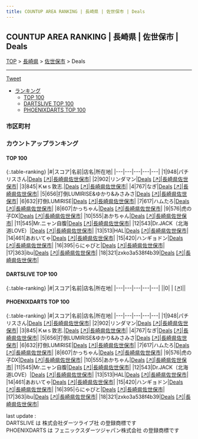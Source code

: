 ```yaml
---
title: COUNTUP AREA RANKING | 長崎県 | 佐世保市 | Deals
---
```

## COUNTUP AREA RANKING | 長崎県 | 佐世保市 | Deals

[TOP](/darts/rank/) > [長崎県](/darts/rank/長崎県/) > [佐世保市](/darts/rank/長崎県/佐世保市/) > Deals

___

<a href="https://twitter.com/share?ref_src=twsrc%5Etfw" data-text="COUNTUP AREA RANKING | 長崎県佐世保市Deals" class="twitter-share-button" data-hashtags="DARTSLIVE,PHOENIXDARTS,darts,ダーツ" data-show-count="false">Tweet</a>

* [ランキング](#カウントアップランキング)
    * [TOP 100](#top-100)
    * [DARTSLIVE TOP 100](#dartslive-top-100)
    * [PHOENIXDARTS TOP 100](#phoenixdarts-top-100)

### 市区町村

<ul>

</ul>

### カウントアップランキング

#### TOP 100



{:.table-ranking}
|#|スコア|名前|店名|所在地|
|---|---|---|---|---|
|1|948|<span class="rank-name-pd">パチリスさん</span>|<a href="/darts/rank/shops/92458.html">Deals</a> <a href="https://vs.phoenixdarts.com/jp/shop/shopDetailInfo/s_92458?s_seq=92458">[↗]</a>|<a href="/darts/rank/長崎県/佐世保市">長崎県佐世保市</a>|
|2|902|<span class="rank-name-pd">リンダマン</span>|<a href="/darts/rank/shops/92458.html">Deals</a> <a href="https://vs.phoenixdarts.com/jp/shop/shopDetailInfo/s_92458?s_seq=92458">[↗]</a>|<a href="/darts/rank/長崎県/佐世保市">長崎県佐世保市</a>|
|3|845|<span class="rank-name-pd">Ｋмｓ敦志.</span>|<a href="/darts/rank/shops/92458.html">Deals</a> <a href="https://vs.phoenixdarts.com/jp/shop/shopDetailInfo/s_92458?s_seq=92458">[↗]</a>|<a href="/darts/rank/長崎県/佐世保市">長崎県佐世保市</a>|
|4|767|<span class="rank-name-pd">なぎ</span>|<a href="/darts/rank/shops/92458.html">Deals</a> <a href="https://vs.phoenixdarts.com/jp/shop/shopDetailInfo/s_92458?s_seq=92458">[↗]</a>|<a href="/darts/rank/長崎県/佐世保市">長崎県佐世保市</a>|
|5|656|<span class="rank-name-pd">打倒LUMIRISE&amp;ゆかり&amp;みさみさ</span>|<a href="/darts/rank/shops/92458.html">Deals</a> <a href="https://vs.phoenixdarts.com/jp/shop/shopDetailInfo/s_92458?s_seq=92458">[↗]</a>|<a href="/darts/rank/長崎県/佐世保市">長崎県佐世保市</a>|
|6|632|<span class="rank-name-pd">打倒LUMIRISE</span>|<a href="/darts/rank/shops/92458.html">Deals</a> <a href="https://vs.phoenixdarts.com/jp/shop/shopDetailInfo/s_92458?s_seq=92458">[↗]</a>|<a href="/darts/rank/長崎県/佐世保市">長崎県佐世保市</a>|
|7|617|<span class="rank-name-pd">ハムたろ</span>|<a href="/darts/rank/shops/92458.html">Deals</a> <a href="https://vs.phoenixdarts.com/jp/shop/shopDetailInfo/s_92458?s_seq=92458">[↗]</a>|<a href="/darts/rank/長崎県/佐世保市">長崎県佐世保市</a>|
|8|607|<span class="rank-name-pd">かっちゃん</span>|<a href="/darts/rank/shops/92458.html">Deals</a> <a href="https://vs.phoenixdarts.com/jp/shop/shopDetailInfo/s_92458?s_seq=92458">[↗]</a>|<a href="/darts/rank/長崎県/佐世保市">長崎県佐世保市</a>|
|9|576|<span class="rank-name-pd">虎の子DX</span>|<a href="/darts/rank/shops/92458.html">Deals</a> <a href="https://vs.phoenixdarts.com/jp/shop/shopDetailInfo/s_92458?s_seq=92458">[↗]</a>|<a href="/darts/rank/長崎県/佐世保市">長崎県佐世保市</a>|
|10|555|<span class="rank-name-pd">あかちゃん</span>|<a href="/darts/rank/shops/92458.html">Deals</a> <a href="https://vs.phoenixdarts.com/jp/shop/shopDetailInfo/s_92458?s_seq=92458">[↗]</a>|<a href="/darts/rank/長崎県/佐世保市">長崎県佐世保市</a>|
|11|545|<span class="rank-name-pd">Mr.ニャン自腹</span>|<a href="/darts/rank/shops/92458.html">Deals</a> <a href="https://vs.phoenixdarts.com/jp/shop/shopDetailInfo/s_92458?s_seq=92458">[↗]</a>|<a href="/darts/rank/長崎県/佐世保市">長崎県佐世保市</a>|
|12|543|<span class="rank-name-pd">Dr.JACK（北海道LOVE）</span>|<a href="/darts/rank/shops/92458.html">Deals</a> <a href="https://vs.phoenixdarts.com/jp/shop/shopDetailInfo/s_92458?s_seq=92458">[↗]</a>|<a href="/darts/rank/長崎県/佐世保市">長崎県佐世保市</a>|
|13|513|<span class="rank-name-pd">HAL</span>|<a href="/darts/rank/shops/92458.html">Deals</a> <a href="https://vs.phoenixdarts.com/jp/shop/shopDetailInfo/s_92458?s_seq=92458">[↗]</a>|<a href="/darts/rank/長崎県/佐世保市">長崎県佐世保市</a>|
|14|461|<span class="rank-name-pd">あおいてゃ</span>|<a href="/darts/rank/shops/92458.html">Deals</a> <a href="https://vs.phoenixdarts.com/jp/shop/shopDetailInfo/s_92458?s_seq=92458">[↗]</a>|<a href="/darts/rank/長崎県/佐世保市">長崎県佐世保市</a>|
|15|420|<span class="rank-name-pd">ハンギョドン</span>|<a href="/darts/rank/shops/92458.html">Deals</a> <a href="https://vs.phoenixdarts.com/jp/shop/shopDetailInfo/s_92458?s_seq=92458">[↗]</a>|<a href="/darts/rank/長崎県/佐世保市">長崎県佐世保市</a>|
|16|395|<span class="rank-name-pd">らにゃぴと</span>|<a href="/darts/rank/shops/92458.html">Deals</a> <a href="https://vs.phoenixdarts.com/jp/shop/shopDetailInfo/s_92458?s_seq=92458">[↗]</a>|<a href="/darts/rank/長崎県/佐世保市">長崎県佐世保市</a>|
|17|363|<span class="rank-name-pd">ibu</span>|<a href="/darts/rank/shops/92458.html">Deals</a> <a href="https://vs.phoenixdarts.com/jp/shop/shopDetailInfo/s_92458?s_seq=92458">[↗]</a>|<a href="/darts/rank/長崎県/佐世保市">長崎県佐世保市</a>|
|18|321|<span class="rank-name-pd">zxko3a538f4b39</span>|<a href="/darts/rank/shops/92458.html">Deals</a> <a href="https://vs.phoenixdarts.com/jp/shop/shopDetailInfo/s_92458?s_seq=92458">[↗]</a>|<a href="/darts/rank/長崎県/佐世保市">長崎県佐世保市</a>|


#### DARTSLIVE TOP 100



{:.table-ranking}
|#|スコア|名前|店名|所在地|
|---|---|---|---|---|
||0|<span class="rank-name-dl"> </span>|<a href="/darts/rank/shops/.html"></a> <a href="">[↗]</a>|<a href="/darts/rank//"></a>|


#### PHOENIXDARTS TOP 100



{:.table-ranking}
|#|スコア|名前|店名|所在地|
|---|---|---|---|---|
|1|948|<span class="rank-name-pd">パチリスさん</span>|<a href="/darts/rank/shops/92458.html">Deals</a> <a href="https://vs.phoenixdarts.com/jp/shop/shopDetailInfo/s_92458?s_seq=92458">[↗]</a>|<a href="/darts/rank/長崎県/佐世保市">長崎県佐世保市</a>|
|2|902|<span class="rank-name-pd">リンダマン</span>|<a href="/darts/rank/shops/92458.html">Deals</a> <a href="https://vs.phoenixdarts.com/jp/shop/shopDetailInfo/s_92458?s_seq=92458">[↗]</a>|<a href="/darts/rank/長崎県/佐世保市">長崎県佐世保市</a>|
|3|845|<span class="rank-name-pd">Ｋмｓ敦志.</span>|<a href="/darts/rank/shops/92458.html">Deals</a> <a href="https://vs.phoenixdarts.com/jp/shop/shopDetailInfo/s_92458?s_seq=92458">[↗]</a>|<a href="/darts/rank/長崎県/佐世保市">長崎県佐世保市</a>|
|4|767|<span class="rank-name-pd">なぎ</span>|<a href="/darts/rank/shops/92458.html">Deals</a> <a href="https://vs.phoenixdarts.com/jp/shop/shopDetailInfo/s_92458?s_seq=92458">[↗]</a>|<a href="/darts/rank/長崎県/佐世保市">長崎県佐世保市</a>|
|5|656|<span class="rank-name-pd">打倒LUMIRISE&amp;ゆかり&amp;みさみさ</span>|<a href="/darts/rank/shops/92458.html">Deals</a> <a href="https://vs.phoenixdarts.com/jp/shop/shopDetailInfo/s_92458?s_seq=92458">[↗]</a>|<a href="/darts/rank/長崎県/佐世保市">長崎県佐世保市</a>|
|6|632|<span class="rank-name-pd">打倒LUMIRISE</span>|<a href="/darts/rank/shops/92458.html">Deals</a> <a href="https://vs.phoenixdarts.com/jp/shop/shopDetailInfo/s_92458?s_seq=92458">[↗]</a>|<a href="/darts/rank/長崎県/佐世保市">長崎県佐世保市</a>|
|7|617|<span class="rank-name-pd">ハムたろ</span>|<a href="/darts/rank/shops/92458.html">Deals</a> <a href="https://vs.phoenixdarts.com/jp/shop/shopDetailInfo/s_92458?s_seq=92458">[↗]</a>|<a href="/darts/rank/長崎県/佐世保市">長崎県佐世保市</a>|
|8|607|<span class="rank-name-pd">かっちゃん</span>|<a href="/darts/rank/shops/92458.html">Deals</a> <a href="https://vs.phoenixdarts.com/jp/shop/shopDetailInfo/s_92458?s_seq=92458">[↗]</a>|<a href="/darts/rank/長崎県/佐世保市">長崎県佐世保市</a>|
|9|576|<span class="rank-name-pd">虎の子DX</span>|<a href="/darts/rank/shops/92458.html">Deals</a> <a href="https://vs.phoenixdarts.com/jp/shop/shopDetailInfo/s_92458?s_seq=92458">[↗]</a>|<a href="/darts/rank/長崎県/佐世保市">長崎県佐世保市</a>|
|10|555|<span class="rank-name-pd">あかちゃん</span>|<a href="/darts/rank/shops/92458.html">Deals</a> <a href="https://vs.phoenixdarts.com/jp/shop/shopDetailInfo/s_92458?s_seq=92458">[↗]</a>|<a href="/darts/rank/長崎県/佐世保市">長崎県佐世保市</a>|
|11|545|<span class="rank-name-pd">Mr.ニャン自腹</span>|<a href="/darts/rank/shops/92458.html">Deals</a> <a href="https://vs.phoenixdarts.com/jp/shop/shopDetailInfo/s_92458?s_seq=92458">[↗]</a>|<a href="/darts/rank/長崎県/佐世保市">長崎県佐世保市</a>|
|12|543|<span class="rank-name-pd">Dr.JACK（北海道LOVE）</span>|<a href="/darts/rank/shops/92458.html">Deals</a> <a href="https://vs.phoenixdarts.com/jp/shop/shopDetailInfo/s_92458?s_seq=92458">[↗]</a>|<a href="/darts/rank/長崎県/佐世保市">長崎県佐世保市</a>|
|13|513|<span class="rank-name-pd">HAL</span>|<a href="/darts/rank/shops/92458.html">Deals</a> <a href="https://vs.phoenixdarts.com/jp/shop/shopDetailInfo/s_92458?s_seq=92458">[↗]</a>|<a href="/darts/rank/長崎県/佐世保市">長崎県佐世保市</a>|
|14|461|<span class="rank-name-pd">あおいてゃ</span>|<a href="/darts/rank/shops/92458.html">Deals</a> <a href="https://vs.phoenixdarts.com/jp/shop/shopDetailInfo/s_92458?s_seq=92458">[↗]</a>|<a href="/darts/rank/長崎県/佐世保市">長崎県佐世保市</a>|
|15|420|<span class="rank-name-pd">ハンギョドン</span>|<a href="/darts/rank/shops/92458.html">Deals</a> <a href="https://vs.phoenixdarts.com/jp/shop/shopDetailInfo/s_92458?s_seq=92458">[↗]</a>|<a href="/darts/rank/長崎県/佐世保市">長崎県佐世保市</a>|
|16|395|<span class="rank-name-pd">らにゃぴと</span>|<a href="/darts/rank/shops/92458.html">Deals</a> <a href="https://vs.phoenixdarts.com/jp/shop/shopDetailInfo/s_92458?s_seq=92458">[↗]</a>|<a href="/darts/rank/長崎県/佐世保市">長崎県佐世保市</a>|
|17|363|<span class="rank-name-pd">ibu</span>|<a href="/darts/rank/shops/92458.html">Deals</a> <a href="https://vs.phoenixdarts.com/jp/shop/shopDetailInfo/s_92458?s_seq=92458">[↗]</a>|<a href="/darts/rank/長崎県/佐世保市">長崎県佐世保市</a>|
|18|321|<span class="rank-name-pd">zxko3a538f4b39</span>|<a href="/darts/rank/shops/92458.html">Deals</a> <a href="https://vs.phoenixdarts.com/jp/shop/shopDetailInfo/s_92458?s_seq=92458">[↗]</a>|<a href="/darts/rank/長崎県/佐世保市">長崎県佐世保市</a>|


<div class="footer border-top border-gray-light mt-5 pt-3 text-right text-gray">
    last update : <span style="font-weight: italic" id="foot_last_modified"></span><br />
    DARTSLIVE は 株式会社ダーツライブ社 の登録商標です<br />
    PHOENIXDARTS は フェニックスダーツジャパン株式会社 の登録商標です<br />
</div>

<script src="https://cdnjs.cloudflare.com/ajax/libs/jquery.tablesorter/2.31.3/js/jquery.tablesorter.min.js" integrity="sha512-qzgd5cYSZcosqpzpn7zF2ZId8f/8CHmFKZ8j7mU4OUXTNRd5g+ZHBPsgKEwoqxCtdQvExE5LprwwPAgoicguNg==" crossorigin="anonymous" referrerpolicy="no-referrer"></script>
<link rel="stylesheet" href="https://cdnjs.cloudflare.com/ajax/libs/jquery.tablesorter/2.31.3/css/theme.default.min.css" integrity="sha512-wghhOJkjQX0Lh3NSWvNKeZ0ZpNn+SPVXX1Qyc9OCaogADktxrBiBdKGDoqVUOyhStvMBmJQ8ZdMHiR3wuEq8+w==" crossorigin="anonymous" referrerpolicy="no-referrer" />
<script>
$(function() {
    $(".table-ranking").tablesorter({sortList:[[0, 0]]});
    $("#foot_last_modified").text(formatDate(new Date(document.lastModified), 'yyyy-MM-dd HH:mm:ss'));
});
</script>

<script async src="https://platform.twitter.com/widgets.js" charset="utf-8"></script>